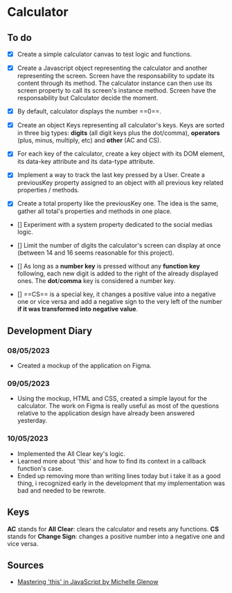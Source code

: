 # Calculator

## To do
- [X] Create a simple calculator canvas to test logic and functions.
- [X] Create a Javascript object representing the calculator and another representing the screen. Screen have the responsability to update its content through its method. The calculator instance can then use its screen property to call its screen's instance method. Screen have the responsability but Calculator decide the moment.
- [X] By default, calculator displays the number ==0==.
- [X] Create an object Keys representing all calculator's keys. Keys are sorted in three big types: **digits** (all digit keys plus the dot/comma), **operators** (plus, minus, multiply, etc) and **other** (AC and CS).



- [X] For each key of the calculator, create a key object with its DOM element, its data-key attribute and its data-type attribute.
- [X] Implement a way to track the last key pressed by a User. Create a previousKey property assigned to an object with all previous key related properties / methods.
- [X] Create a total property like the previousKey one. The idea is the same, gather all total's properties and methods in one place.
- [] Experiment with a system property dedicated to the social medias logic.
- [] Limit the number of digits the calculator's screen can display at once (between 14 and 16 seems reasonable for this project).



- [] As long as a **number key** is pressed without any **function key** following, each new digit is added
to the right of the already displayed ones. The **dot**/**comma** key is considered a number key.
- [] ==CS== is a special key, it changes a positive value into a negative one or vice versa and add a negative
sign to the very left of the number **if it was transformed into negative value**.

## Development Diary

### 08/05/2023
- Created a mockup of the application on Figma.

### 09/05/2023
- Using the mockup, HTML and CSS, created a simple layout for the calculator. The work on Figma is really useful as most of the questions relative to the application design have already been answered yesterday.

### 10/05/2023
- Implemented the All Clear key's logic.
- Learned more about 'this' and how to find its context in a callback function's case.
- Ended up removing more than writing lines today but i take it as a good thing, i recognized early in the development that my implementation was bad and needed to be rewrote.


## Keys
**AC** stands for **All Clear**: clears the calculator and resets any functions.
**CS** stands for **Change Sign**: changes a positive number into a negative one and vice versa.

## Sources
- [Mastering 'this' in JavaScript by Michelle Glenow](https://thenewstack.io/mastering-javascript-callbacks-bind-apply-call/)